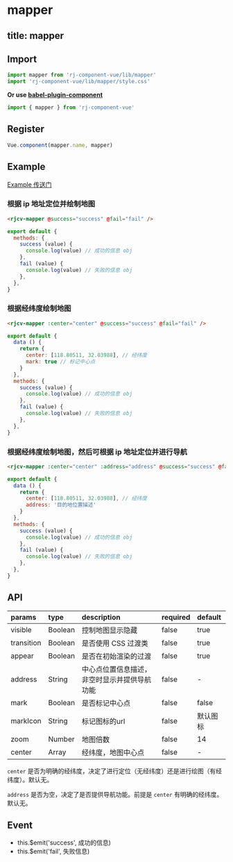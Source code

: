 # mapper

title: mapper
---

## Import

``` js
import mapper from 'rj-component-vue/lib/mapper'
import 'rj-component-vue/lib/mapper/style.css'
```

**Or use [babel-plugin-component](https://www.npmjs.com/package/babel-plugin-component)**

``` js
import { mapper } from 'rj-component-vue'
```

## Register

``` js
Vue.component(mapper.name, mapper)
```

## Example

[Example 传送门](https://zhouyu1993.github.io/rjcv/#/mapper)

### 根据 ip 地址定位并绘制地图

``` html
<rjcv-mapper @success="success" @fail="fail" />
```

``` js
export default {
  methods: {
    success (value) {
      console.log(value) // 成功的信息 obj
    },
    fail (value) {
      console.log(value) // 失败的信息 obj
    },
  },
}
```

### 根据经纬度绘制地图

``` html
<rjcv-mapper :center="center" @success="success" @fail="fail" />
```

``` js
export default {
  data () {
    return {
      center: [118.80511, 32.03988], // 经纬度
      mark: true // 标记中心点
    }
  },
  methods: {
    success (value) {
      console.log(value) // 成功的信息 obj
    },
    fail (value) {
      console.log(value) // 失败的信息 obj
    },
  },
}
```

### 根据经纬度绘制地图，然后可根据 ip 地址定位并进行导航

``` html
<rjcv-mapper :center="center" :address="address" @success="success" @fail="fail" />
```

``` js
export default {
  data () {
    return {
      center: [118.80511, 32.03988], // 经纬度
      address: '目的地位置描述'
    }
  },
  methods: {
    success (value) {
      console.log(value) // 成功的信息 obj
    },
    fail (value) {
      console.log(value) // 失败的信息 obj
    },
  },
}
```

## API

| params | type | description | required | default |
|:---|:---|:---|:---|:---|
| visible | Boolean | 控制地图显示隐藏 | false | true |
| transition | Boolean | 是否使用 CSS 过渡类 | false | true |
| appear | Boolean | 是否在初始渲染的过渡 | false | true |
| address | String | 中心点位置信息描述，非空时显示并提供导航功能 | false | - |
| mark | Boolean | 是否标记中心点 | false | false |
| markIcon | String | 标记图标的url | false | 默认图标  |
| zoom | Number | 地图倍数 | false | 14 |
| center | Array | 经纬度，地图中心点 | false | - |

`center` 是否为明确的经纬度，决定了进行定位（无经纬度）还是进行绘图（有经纬度）。默认无。

`address` 是否为空，决定了是否提供导航功能。前提是 `center` 有明确的经纬度。默认无。

## Event

* this.$emit('success', 成功的信息)
* this.$emit('fail', 失败信息)
